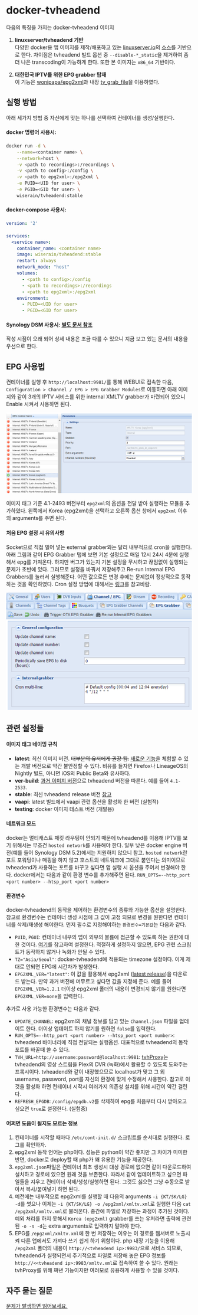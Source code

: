 # docker-tvheadend

다음의 특징을 가지는 docker-tvheadend 이미지

1. **linuxserver/tvheadend 기반**
<br>다양한 docker용 앱 이미지를 제작/배포하고 있는 [linuxserver.io](https://linuxserver.io/)의 [소스](https://github.com/linuxserver/docker-tvheadend)를 기반으로 한다. 차이점은 tvheadend 빌드 옵션 중 ```--disable-*_static```을 제거하여 좀 더 나은 transcoding이 가능하게 한다. 또한 본 이미지는 ```x86_64``` 기반이다.

2. **대한민국 IPTV를 위한 EPG grabber 탑재**
<br>이 기능은 [wonipapa/epg2xml](https://github.com/wonipapa/epg2xml)과 내장 [tv_grab_file](https://github.com/nurtext/tv_grab_file_synology)을 이용하였다.

## 실행 방법

아래 세가지 방법 중 자신에게 맞는 하나를 선택하여 컨테이너를 생성/실행한다.

#### docker 명령어 사용시:

```bash
docker run -d \
    --name=<container name> \
    --network=host \
    -v <path to recordings>:/recordings \
    -v <path to config>:/config \
    -v <path to epg2xml>:/epg2xml \
    -e PUID=<UID for user> \
    -e PGID=<GID for user> \
    wiserain/tvheadend:stable
```

#### docker-compose 사용시:

```yml
version: '2'

services:
  <service name>:
    container_name: <container name>
    image: wiserain/tvheadend:stable
    restart: always
    network_mode: "host"
    volumes:
      - <path to config>:/config
      - <path to recordings>:/recordings
      - <path to epg2xml>:/epg2xml
    environment:
      - PUID=<UID for user>
      - PGID=<GID for user>
```

#### Synology DSM 사용시: [별도 문서 참조](assets/how-to-run-on-synology.md)

 작성 시점이 오래 되어 상세 내용은 조금 다를 수 있으니 지금 보고 있는 문서의 내용을 우선으로 한다.

## EPG 사용법

컨테이너를 실행 후 ```http://localhost:9981/```를 통해 WEBUI로 접속한 다음, ```Configuration > Channel / EPG > EPG Grabber Modules```로 이동하면 아래 이미지와 같이 3개의 IPTV 서비스를 위한 internal XMLTV grabber가 마련되어 있으니 Enable 시켜서 사용하면 된다.

![](assets/images/PicPick_Capture_20170409_002.png)

이미지 태그 기준 4.1-2493 버전부터 ```epg2xml```의 옵션을 전달 받아 실행하는 모듈을 추가하였다. 왼쪽에서 Korea (epg2xml)을 선택하고 오른쪽 옵션 창에서 ```epg2xml``` 이후의 arguments를 주면 된다.

#### 처음 EPG 설정 시 유의사항

Socket으로 직접 밀어 넣는 external grabber와는 달리 내부적으로 cron을 실행한다. 아래 그림과 같이 EPG Grabber 탭에 보면 기본 설정으로 매일 12시 24시 4분에 실행해서 epg를 가져온다. 하지만 버그가 있는지 기본 설정을 무시하고 끊임없이 실행되는 문제가 초반에 있다. 그러므로 설정을 바꿔서 저장해주고 Re-run Internal EPG Grabbers를 눌러서 실행해준다. 어떤 값으로든 변경 후에는 문제없이 정상적으로 동작하는 것을 확인하였다. Cron 설정 방법에 대해서는 [링크](http://docs.tvheadend.org/webui/config_epggrab/#cron-multi-line-config-text-areas)를 참고바람.

![](assets/images/PicPick_Capture_20170331_001.png)


## 관련 설정들

#### 이미지 태그 네이밍 규칙

- **latest**: 최신 이미지 버전. ~~대부분의 유저에게 권장 됨.~~ [새로운 기능](https://tvheadend.org/projects/tvheadend/roadmap)을 체험할 수 있는 개발 버전으로 약간 불안정할 수 있다. 비유를 들자면 Firefox나 LineageOS의 Nightly 빌드, 아니면 iOS의 Public Beta와 유사하다.
- **ver-build**: [과거 이미지 버전](https://hub.docker.com/r/wiserain/tvheadend/tags/)으로 tvheadend 버전을 따른다. 예를 들어 ```4.1-2533```.
- **stable**: 최신 tvheadend release 버전 [참고](https://doozer.io/tvheadend/tvheadend)
- **vaapi**: latest 빌드에서 vaapi 관련 옵션을 활성화 한 버전 (실험적)
- **testing**: docker 이미지 테스트 버전 (개발용)

#### 네트워크 모드

docker는 멀티캐스트 패킷 라우팅이 안되기 때문에 tvheadend를 이용해 IPTV를 보기 위해서는 무조건 ```hosted network```를 사용해야 한다. 일부 낮은 docker engine 버전(예를 들어 Synology DSM 5.2)에서는 지원하지 않으니 참고. ```hosted network```란 포트 포워딩이나 매핑을 하지 않고 호스트의 네트워크에 그대로 붙인다는 의미이므로 tvheadend가 사용하는 포트를 바꾸고  싶다면 앱 실행 시 옵션을 주어서 변경해야 한다. docker에서는 다음과 같이 환경 변수를 추가해주면 된다. ```RUN_OPTS=--http_port <port number> --htsp_port <port number>```

#### 환경변수

docker-tvheadend의 동작을 제어하는 환경변수의 종류와 가능한 옵션을 설명한다. 참고로 환경변수는 컨테이너 생성 시점에 그 값이 고정 되므로 변경을 원한다면 컨테이너를 삭제/재생성 해야한다. 먼저 필수로 지정해야하는 ```환경변수=기본값```는 다음과 같다.

- ```PUID```, ```PGUI```: 컨테이너 내부의 앱이 외부의 볼륨에 접근할 수 있도록 하는 권한에 대한 것이다. [여기](https://github.com/linuxserver/docker-tvheadend#user--group-identifiers)를 참고하여 설정한다. 적절하게 설정하지 않으면, EPG 관련 스크립트가 동작하지 않거나 녹화가 안될 수 있다.
- ```TZ="Asia/Seoul"```: docker-tvheadend에 적용되는 timezone 설정이다. 이게 제대로 안되면 EPG에 시간차가 발생한다.
- ```EPG2XML_VER="latest"```: 이 값을 활용해서 epg2xml ([latest release](https://github.com/wonipapa/epg2xml/releases))을 다운로드 받는다. 만약 과거 버전에 머무르고 싶다면 값을 지정해 준다. 예를 들어 ```EPG2XML_VER=1.2.1``` 더이상 epg2xml 폴더의 내용이 변경되지 않기를 원한다면 ```EPG2XML_VER=none```을 입력한다.

추가로 사용 가능한 환경변수는 다음과 같다.

- ```UPDATE_CHANNEL```: epg2xml의 채널 정보를 담고 있는 ```Channel.json``` 파일을 업데이트 한다. 더이상 업데이트 하지 않기를 원하면 ```false```를 입력한다.
- ```RUN_OPTS=--http_port <port number> --htsp_port <port number>```: tvheadend 바이너리에 직접 전달되는 실행옵션. 대표적으로 tvheadend의 동작 포트를 바꿀때 쓸 수 있다.
- ```TVH_URL=http://username:password@localhost:9981```: [tvhProxy](https://github.com/jkaberg/tvhProxy)는 tvheadend의 영상 스트림을 Plex의 DVR (녹화)에서 활용할 수 있도록 도와주는 프록시이다. tvheadend와 같이 내장했으므로 localhost가 맞고 그 외 username, password, port를 자신의 환경에 맞게 수정해서 사용한다. 참고로 이것을 활성화 하면 컨테이너 시작시 여러가지 의존성 설치를 위해 시간이 약간 걸린다.
- ```REFRESH_EPGDB```: ```/config/epgdb.v2```를 삭제하여 epg를 처음부터 다시 받아오고 싶으면 ```true```로 설정한다. (실험중)


#### 어쩌면 도움이 될지도 모르는 정보

1. 컨테이너를 시작할 때마다 ```/etc/cont-init.d/``` 스크립트를 순서대로 실행한다. 로그를 확인하자.
2. epg2xml 동작 언어는 php이다. 성능은 python이 약간 좋지만 그 차이가 미미한 반면, docker로 deploy할 때 php가 꽤 유용한 기능을 제공한다.
3. ```epg2xml.json```파일은 컨테이너 최초 생성시 대상 경로에 없으면 같이 다운로드하여 설치하고 경로에 있으면 원래 것을 보존한다. 따라서 같이 업데이트하고 싶으면 파일들을 지우고 컨테이너 삭제/생성/실행하면 된다. 그것도 싫으면 그냥 수동으로 받아서 복사/붙여넣기 하면 된다.
4. 예전에는 내부적으로 epg2xml를 실행할 때 다음의 arguments ```-i {KT/SK/LG} -d```를 썻으나 이제는 ```-i {KT/SK/LG} -o /epg2xml/xmltv.xml```로 실행한 다음 ```cat /epg2xml/xmltv.xml```로 불러온다. 중간에 파일로 저장하는 과정이 추가된 것이다. 예외 처리를 하지 못해서 ```Korea (epg2xml)``` grabber를 쓰는 유저라면 출력에 관련된 ```-o -s -d```는 extra arguments로 입력하지 말아야 한다.
5. EPG를 ```/epg2xml/xmltv.xml```에 한 번 저장하는 이유는 이 경로를 웹서버로 노출시켜 다른 앱에서도 가져다 쓰기 쉽게 하기 위함이다. php 내장 기능을 이용해 ```/epg2xml``` 폴더의 내용이 ```http://<tvheadend ip>:9983/```으로 서비스 되므로, tvheadend가 실행되면서 주기적으로 파일로 저장해 놓은 EPG 정보를 ```http://<<tvheadend ip>:9983/xmltv.xml```로 접속하여 쓸 수 있다. 원래는 tvhProxy를 위해 짜낸 기능이지만 여러모로 유용하게 사용할 수 있을 것이다.



## 자주 묻는 질문

[문제가 발생하면 읽어보세요.](assets/faqs.md)
